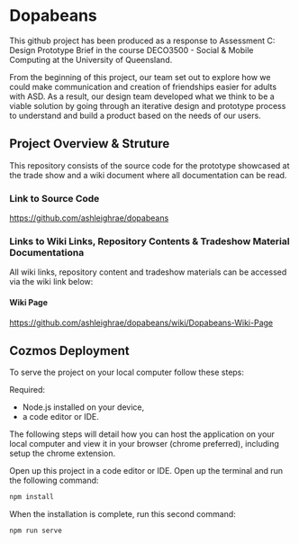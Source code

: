 # Dopabeans
This github project has been produced as a response to Assessment C: Design Prototype Brief in the course DECO3500 - Social &amp; Mobile Computing at the University of Queensland.

From the beginning of this project, our team set out to explore how we could make communication and creation of friendships easier for adults with ASD. As a result, our design team developed what we think to be a viable solution by going through an iterative design and prototype process to understand and build a product based on the needs of our users.

## Project Overview & Struture
This repository consists of the source code for the prototype showcased at the trade show  and a wiki document where all documentation can be read.

### Link to Source Code
https://github.com/ashleighrae/dopabeans

### Links to Wiki Links, Repository Contents & Tradeshow Material Documentationa 
All wiki links, repository content and tradeshow materials can be accessed via the wiki link below:

#### Wiki Page
https://github.com/ashleighrae/dopabeans/wiki/Dopabeans-Wiki-Page

## Cozmos Deployment 
To serve the project on your local computer follow these steps:

Required: 
- Node.js installed on your device, 
- a code editor or IDE.

The following steps will detail how you can host the application on your local computer and view it in your browser (chrome preferred), including setup the chrome extension.

Open up this project in a code editor or IDE.
Open up the terminal and run the following command:
```bash
npm install
```
When the installation is complete, run this second command:
```bash
npm run serve
```
